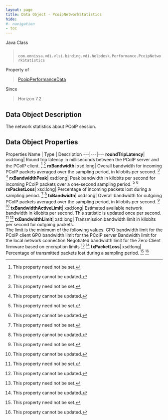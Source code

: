 ```yaml
---
layout: page
title: Data Object - PcoipNetworkStatistics
hide:
#- navigation
- toc
---
```






Java Class
> ` com.omnissa.vdi.vlsi.binding.vdi.helpdesk.Performance.PcoipNetworkStatistics`

Property of
> [PcoipPerformanceData](vdi.helpdesk.Performance.PcoipPerformanceData.md#field_detail)

Since
> Horizon 7.2


## Data Object Description

The network statistics about PCoIP session.

## Data Object Properties
Properties
Name |  Type |  Description
---|---|---
**roundTripLatency**|  xsd:long|  Round trip latency in milliseconds between the PCoIP server and the PCoIP client. [^1] [^2]
**rxBandwidth**|  xsd:long|  Overall bandwidth for incoming PCoIP packets averaged over the sampling period, in kilobits per second. [^1] [^2]
**rxBandwidthPeak**|  xsd:long|  Peak bandwidth in kilobits per second for incoming PCoIP packets over a one-second sampling period. [^1] [^2]
**rxPacketLoss**|  xsd:long|  Percentage of incoming packets lost during a sampling period. [^1] [^2]
**txBandwidth**|  xsd:long|  Overall bandwidth for outgoing PCoIP packets averaged over the sampling period, in kilobits per second. [^1] [^2]
**txBandwidthActiveLimit**|  xsd:long|  Estimated available network bandwidth in kilobits per second. This statistic is updated once per second. [^1] [^2]
**txBandwidthLimit**|  xsd:long|  Transmission bandwidth limit in kilobits per second for outgoing packets. <br>The limit is the minimum of the following values.  GPO bandwidth limit for the PCoIP client  GPO bandwidth limit for the PCoIP server  Bandwidth limit for the local network connection  Negotiated bandwidth limit for the Zero Client firmware based on encryption limits [^1] [^2]
**txPacketLoss**|  xsd:long|  Percentage of transmitted packets lost during a sampling period. [^1] [^2]


 


[^1]: This property need not be set.
[^2]: This property cannot be updated.